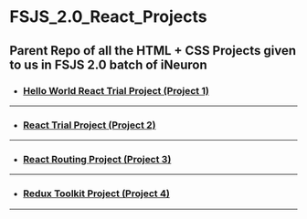 # FSJS_2.0_React_Projects

## Parent Repo of all the HTML + CSS Projects given to us in FSJS 2.0 batch of iNeuron

- ### [Hello World React Trial Project (Project 1)](https://github.com/vyomPundhir/Hello_World_React_Trial)

---
- ### [React Trial Project (Project 2)](https://github.com/vyomPundhir/React_Trial_Project)

---
- ### [React Routing Project (Project 3)](https://github.com/vyomPundhir/React_Routing_Project)

---
- ### [Redux Toolkit Project (Project 4)](https://github.com/vyomPundhir/Redux_tool_kit_Project)

---




